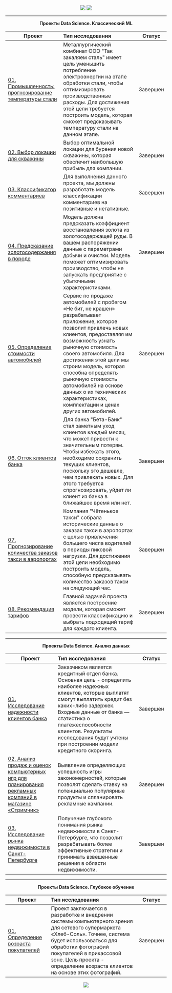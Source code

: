 <p align="center">
  <a href="https://www.kaggle.com/max150797"><img src='https://img.shields.io/badge/Kaggle-20BEFF?style=for-the-badge&logo=Kaggle&logoColor=white'></a>
  <a href="https://www.codewars.com/users/max150797@yandex.ru/"><img src='https://img.shields.io/badge/-Codewars-191002?style=for-the-badge&logo=Codewars&logoColor=red'></a> 
</p>

___________________________________________________________________________________________________________________

<p align="center"><b> Проекты Data Science. Классический ML</b> </p align="center">

| **Проект** | **Тип исследования** | **Статус** |
| -------------------- | :--------------------- |:---------------------------:|
| [01. Промышленность: прогнозирование температуры стали](https://github.com/max150797/DataScience_Projects/blob/main/Проекты%20по%20машинному%20обучению/Прогнозирование%20температуры%20плавления%20стали/Модель%20прогнозирования%20%2B%20Отчет.ipynb) | Металлургический комбинат ООО "Так закаляем сталь" имеет цель уменьшить потребление электроэнергии на этапе обработки стали, чтобы оптимизировать производственные расходы. Для достижения этой цели требуется построить модель, которая сможет предсказывать температуру стали на данном этапе. |Завершен|
| [02. Выбор локации для скважины](https://github.com/max150797/DataScience_Projects/blob/main/Проекты%20по%20машинному%20обучению/Выбор%20локации%20для%20скважины/Анализ%20скважин%20месторождения.ipynb) | Выбор оптимальной локации для бурения новой скважины, которая обеспечит наибольшую прибыль для компании. |Завершен|
| [03. Классификатор комментариев](https://github.com/max150797/DataScience_Projects/blob/main/Проекты%20по%20машинному%20обучению/Классификатор%20комментариев/NLP%20модель.ipynb)|Для выполнения данного проекта, мы должны разработать модель классификации комментариев на позитивные и негативные.| Завершен|
| [04. Предсказание золотосодержания в породе](https://github.com/max150797/DataScience_Projects/blob/main/Проекты%20по%20машинному%20обучению/Коэффициент%20восстановления%20золота%20из%20смеси%20металлов/Анализ%20и%20модель%20коэффициента%20золотосодержания.ipynb)|Модель должна предсказать коэффициент восстановления золота из золотосодержащей руды. В вашем распоряжении данные с параметрами добычи и очистки. Модель поможет оптимизировать производство, чтобы не запускать предприятие с убыточными характеристиками.| Завершен|
| [05. Определение стоимости автомобилей](https://github.com/max150797/DataScience_Projects/blob/main/Проекты%20по%20машинному%20обучению/Определение%20стоимости%20автомобилей/Анализ%20и%20модель%20определения%20стоимости%20авто.ipynb)|Сервис по продаже автомобилей с пробегом «Не бит, не крашен» разрабатывает приложение, которое позволит привлечь новых клиентов, предоставляя им возможность узнать рыночную стоимость своего автомобиля. Для достижения этой цели мы строим модель, которая способна определять рыночную стоимость автомобилей на основе данных о их технических характеристиках, комплектации и ценах других автомобилей.| Завершен|
| [06. Отток клиентов банка](https://github.com/max150797/DataScience_Projects/blob/main/Проекты%20по%20машинному%20обучению/Отток%20клиентов%20банка/Анализ%20и%20модель%20оттока.ipynb)|Для банка "Бета-Банк" стал заметным уход клиентов каждый месяц, что может привести к значительным потерям. Чтобы избежать этого, необходимо сохранить текущих клиентов, поскольку это дешевле, чем привлекать новых. Для этого требуется спрогнозировать, уйдет ли клиент из банка в ближайшее время или нет.| Завершен|
| [07. Прогнозирование количества заказов такси в аэропортах](https://github.com/max150797/DataScience_Projects/blob/main/Проекты%20по%20машинному%20обучению/Прогнозирование%20заказов%20такси/Модель%20прогнозирования.ipynb)|Компания "Чётенькое такси" собрала исторические данные о заказах такси в аэропортах с целью привлечения большего числа водителей в периоды пиковой нагрузки. Для достижения этой цели необходимо построить модель, способную предсказывать количество заказов такси на следующий час.| Завершен|
| [08. Рекомендация тарифов](https://github.com/max150797/DataScience_Projects/blob/main/Проекты%20по%20машинному%20обучению/Рекомендация%20тарифов/Рекомендация%20тарифов.ipynb)|Главной задачей проекта является построение модели, которая сможет провести классификацию и выбрать подходящий тариф для каждого клиента.| Завершен|
_________________________________________________________________________________________________________________

<p align="center"><b> Проекты Data Science. Анализ данных </b> </p align="center">

| **Проект** | **Тип исследования** | **Статус** |
| -------------------- | :--------------------- |:---------------------------:|
| [01. Исследование надежности клиентов банка](https://github.com/max150797/DataScience_Projects/blob/main/Проекты%20по%20анализу%20данных/Исследование%20надежности%20клиентов%20банка/Разведывательный%20анализ%20данных.ipynb) | Заказчиком является кредитный отдел банка. Основная цель - определить наиболее надежных клиентов, которые выплатят смогут выплатить кредит без каких-либо задержек. Входные данные от банка — статистика о платёжеспособности клиентов. Результаты исследования будут учтены при построении модели кредитного скоринга. |Завершен|
| [02. Анализ продаж и оценок компьютерных игр для планирования рекламных компаний в магазине «Стримчик»](https://github.com/max150797/DataScience_Projects/blob/main/Проекты%20по%20анализу%20данных/Исследование%20продаж%20компьютерных%20игр/Исследование%20рынка%20компьютерных.ipynb) | Выявление определяющих успешность игры закономерностей, которые позволят сделать ставку на потенциально популярные продукты и спланировать рекламные кампании. |Завершен|
| [03. Исследование рынка недвижимости в Санкт-Петербурге](https://github.com/max150797/DataScience_Projects/blob/main/Проекты%20по%20анализу%20данных/Исследование%20рынка%20недвижимости%20в%20Санкт-Петербурге/Разведывательный%20анализ%20данных.ipynb)|Получение глубокого понимания рынка недвижимости в Санкт-Петербурге, что позволит разрабатывать более эффективные стратегии и принимать взвешенные решения в области недвижимости.| Завершен|
_________________________________________________________________________________________________________________
<p align="center"><b> Проекты Data Science. Глубокое обучение </b> </p align="center">

| **Проект** | **Тип исследования** | **Статус** |
| -------------------- | :--------------------- |:---------------------------:|
| [01. Определение возраста покупателей](https://github.com/max150797/DataScience_Projects/blob/main/Проекты%20по%20глубокому%20обучению/Определение%20возраста%20по%20фото/Модель%20CV.ipynb) | Проект заключается в разработке и внедрении системы компьютерного зрения для сетевого супермаркета «Хлеб-Соль». Точнее, система будет использоваться для обработки фотографий покупателей в прикассовой зоне. Цель проекта - определение возраста клиентов на основе этих фотографий. |Завершен|

<p align="center"><img src='https://cdnn21.img.ria.ru/images/152297/71/1522977132_128:0:7374:4076_1920x0_80_0_0_04ec5fd1abe7f78c95e028c368cc1e7c.jpg'></p>
